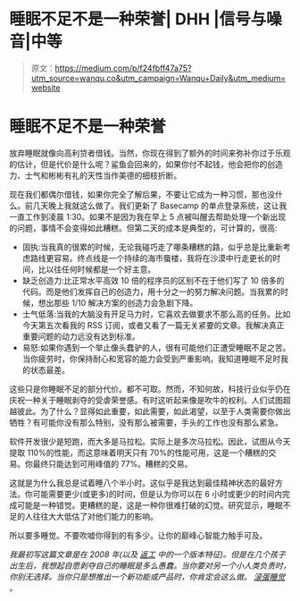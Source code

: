 # 睡眠不足不是一种荣誉| DHH |信号与噪音|中等

> 原文：<https://medium.com/p/f24fbff47a75?utm_source=wanqu.co&utm_campaign=Wanqu+Daily&utm_medium=website>



# 睡眠不足不是一种荣誉

放弃睡眠就像向高利贷者借钱。当然，你现在得到了额外的时间来弥补你过于乐观的估计，但是代价是什么呢？鲨鱼会回来的，如果你付不起钱，他会把你的创造力、士气和彬彬有礼的天性当作美德的细枝折断。

现在我们都偶尔借钱，如果你完全了解后果，不要让它成为一种习惯，那也没什么。前几天晚上我就这么做了。我们更新了 Basecamp 的单点登录系统，这让我一直工作到凌晨 1:30。如果不是因为我在早上 5 点被叫醒去帮助处理一个新出现的问题，事情不会变得如此糟糕。但第二天的成本是典型的，可计算的，很高:

*   固执:当我真的很累的时候，无论我碰巧走了哪条糟糕的路，似乎总是比重新考虑路线更容易。终点线是一个持续的海市蜃楼，我将在沙漠中行走更长的时间，比以往任何时候都是一个好主意。
*   缺乏创造力:比正常水平高效 10 倍的程序员的区别不在于他们写了 10 倍多的代码。而是他们发挥自己的创造力，用十分之一的努力解决问题。当我累的时候，想出那些 1/10 解决方案的创造力会急剧下降。
*   士气低落:当我的大脑没有开足马力时，它喜欢去做要求不那么高的任务。比如今天第五次看我的 RSS 订阅，或者又看了一篇无关紧要的文章。我解决真正重要问题的动力远没有达到标准。
*   易怒:如果你遇到一个举止像头蠢驴的人，很有可能他们正遭受睡眠不足之苦。当你疲劳时，你保持耐心和宽容的能力会受到严重影响。我知道睡眠不足时我的状态最差。

这些只是你睡眠不足的部分代价。都不可取。然而，不知何故，科技行业似乎仍在庆祝一种关于睡眠剥夺的受虐荣誉感。有时这听起来像是吹牛的权利。人们试图超越彼此。为了什么？显得如此重要，如此需要，如此渴望，以至于人类需要你做出牺牲？有可能你没有那么特别，没有那么被需要，手头的工作也没有那么紧急。

软件开发很少是短跑，而大多是马拉松。实际上是多次马拉松。因此，试图从今天提取 110%的性能，而这意味着明天只有 70%的性能可用，这是一个糟糕的交易。你最终只能达到可用峰值的 77%。糟糕的交易。

这就是为什么我总是试着睡八个半小时。这似乎是我达到最佳精神状态的最好方法。你可能需要更少(或更多)的时间，但是认为你可以在 6 小时或更少的时间内完成可能是一种错觉。更糟糕的是，这是一种你很难打破的幻觉。研究显示，睡眠不足的人往往大大低估了对他们能力的影响。

所以要多睡觉。不要吹嘘你得到的有多少。让你的巅峰心智能力触手可及。



*我最初写这篇文章是在 2008 年(以及* [*返工*](http://37signals.com/rework) *中的一个版本特征)。但是在几个孩子出生后，我想起自愿剥夺自己的睡眠是多么愚蠢。当你要对另一个小人类负责时，你别无选择。当你只是想推出一个新功能或产品时，你肯定会这么做。* [*滚蛋睡觉*](https://www.youtube.com/watch?v=U08XWOx3XYM) *。*